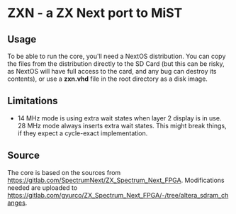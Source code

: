 # ZXN - a ZX Next port to MiST
## Usage
To be able to run the core, you'll need a NextOS distribution. You can copy the files from the distribution directly to the SD Card (but this can be risky, as NextOS will have full access to the card, and any bug can destroy its contents), or use a **zxn.vhd** file in the root directory as a disk image.
## Limitations
- 14 MHz mode is using extra wait states when layer 2 display is in use. 28 MHz mode always inserts extra wait states. This might break things, if they expect a cycle-exact implementation.
## Source
The core is based on the sources from https://gitlab.com/SpectrumNext/ZX_Spectrum_Next_FPGA. Modifications needed are uploaded to https://gitlab.com/gyurco/ZX_Spectrum_Next_FPGA/-/tree/altera_sdram_changes.
